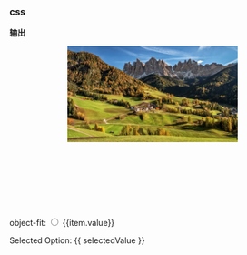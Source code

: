 ### css

**输出**

<!-- _你好， {{ msg }}_

_当前计数为： {{ count }}_

<div class="red-div">
{{ count }}
</div>

<button @click="increment">点我！</button> -->
<div class="img-box">
<img src="./../../.vuepress/public/assets/code/css/ValDiFunes_3840x2160.webp" 
:style="{ objectFit: selectedValue }"/>
</div>
<div>
<label>object-fit: </label>
<label v-for="item in objectAtr" :key="index">
  <input type="radio" v-model="selectedValue" :value="item.value"> {{item.value}}
</label>
</div>

  <p>Selected Option: {{ selectedValue }}</p>

<script setup>
import { h, ref,reactive,computed } from 'vue'

const objectAtr = ref([
    { value: "fill" },
    { value: "contain" },
    { value: "cover" },
    { value: "none" },
    { value: "scale-down" },
])
const selectedValue = ref('cover')

// const styleObject =computed(()=>({
//  objectFit: selectedValue.value
// })) 

</script>

<style>

.img-box{
  height:300px;
  width:300px;
  margin:auto;
} 

</style>

